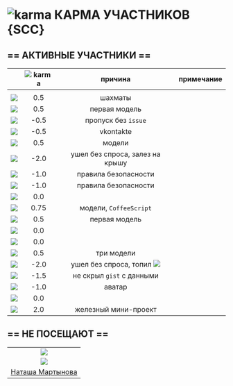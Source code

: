 # ![karma](https://github.com/soda-io/Hacks-and-Tips/blob/master/img/Karma/Karma_V3.png?raw=10) КАРМА УЧАСТНИКОВ {SCC}
  
## == АКТИВНЫЕ УЧАСТНИКИ ==
  
|        |     ![karma](https://github.com/soda-io/Hacks-and-Tips/blob/master/img/Karma/Karma_V3.png?raw=10)        |  причина | примечание |
|:---------------------------------------------------------------------------------------------------|:------:|:--------------------:|:--------------------:|
|                                                                                                    |        |                      |                      |
| [![](https://avatars2.githubusercontent.com/u/8099858?s=40)](https://github.com/AnastasiaGordeeva)     | 0.5  |  шахматы | |
| [![](https://avatars2.githubusercontent.com/u/8133045?s=40)](https://github.com/artemstashok)               | 0.5  |  первая модель | |
| [![](https://avatars2.githubusercontent.com/u/8080584?s=40)](https://github.com/ArtemVakalo)                 | -0.5 | пропуск без `issue` | |
| [![](https://avatars1.githubusercontent.com/u/8076405?s=40)](https://github.com/BogdanNemirovich)        | -0.5  | vkontakte             |  |
| [![](https://avatars3.githubusercontent.com/u/8132673?s=40)](https://github.com/DanilRLevada)                | 0.5  |  модели             |  |
| [![](https://avatars3.githubusercontent.com/u/5991448?s=40)](https://github.com/DmitryShiukaev)          | -2.0  | ушел без спроса, залез на крышу | |
| [![](https://avatars0.githubusercontent.com/u/7968419?s=40)](https://github.com/kateprokopovich)          | -1.0  |  правила безопасности | |
| [![](https://avatars3.githubusercontent.com/u/6639503?s=40)](https://github.com/leonidprokopovich)      | -1.0  |  правила безопасности | |
| [![](https://avatars0.githubusercontent.com/u/8111220?s=40)](https://github.com/kvastvyan)                        | 0.0   |         | |
| [![](https://avatars1.githubusercontent.com/u/8091469?s=40)](https://github.com/LizaPanasenko)             | 0.75  | модели, `CoffeeScript` | |
| [![](https://avatars0.githubusercontent.com/u/8132579?s=40)](https://github.com/MaksPluzhnikov)      | 0.5   | первая модель | |
| [![](https://avatars2.githubusercontent.com/u/8122030?s=40)](https://github.com/MishaVPavlenko)            | 0.0     |                | |
| [![](https://avatars2.githubusercontent.com/u/8122008?s=40)](https://github.com/VovaVPavlenko)              | 0.0     |                | |
| [![](https://avatars2.githubusercontent.com/u/8136175?s=40)](https://github.com/MokhortEvgeniy)            | 0.5    | три модели | |
| [![](https://avatars2.githubusercontent.com/u/6450286?s=40)](https://github.com/NikitaGolub)                 | -2.0     | ушел без спроса, топил [![](https://avatars3.githubusercontent.com/u/6639503?s=20)](https://github.com/leonidprokopovich) | |
| [![](https://avatars1.githubusercontent.com/u/8055747?s=40)](https://github.com/RuslanPlotnikov)         | -1.5     | не скрыл `gist` с данными | |
| [![](https://avatars3.githubusercontent.com/u/8099758?s=40)](https://github.com/VladShadursky)            | -1.0     | аватар                   | |
| [![](https://avatars2.githubusercontent.com/u/8099812?s=40)](https://github.com/VyacheslavKrupa)           | 0.0      |                          | |
| [![](https://avatars0.githubusercontent.com/u/8080573?s=40)](https://github.com/YuraSkivka)                  | 2.0      | железный мини-проект   | |




## == НЕ ПОСЕЩАЮТ ==

|     |
|:----:|
| [![](https://avatars1.githubusercontent.com/u/8099823?s=40)](https://github.com/SanekBoboshko) | 
| [![](https://avatars0.githubusercontent.com/u/8088378?s=40)](https://github.com/NikitaGolubev) |
| [Наташа Мартынова](https://github.com/NatashaSMartinova) |
